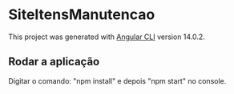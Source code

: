 # SiteItensManutencao

This project was generated with [Angular CLI](https://github.com/angular/angular-cli) version 14.0.2.

## Rodar a aplicação

Digitar o comando: "npm install" e depois "npm start" no console.


